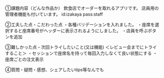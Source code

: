 
①課題内容（どんな作品か）
飲食店でオーダーを取れるアプリです。
店員用の管理者機能も付いています。
id:izakaya
pass:staff

②工夫した点・こだわった点
・各種バリデーションを入れました。
・座席を選択すると座席番号がヘッダーに表示されるようにしました。
・店員を呼ぶボタンを追加


③難しかった点・次回トライしたいこと(又は機能)
＜レビュー会までにトライすること＞
・セッションで座席名を持って毎回入力しなくて良い状態にする
・座席ごとの注文表示


④質問・疑問・感想、シェアしたいtips等なんでも
